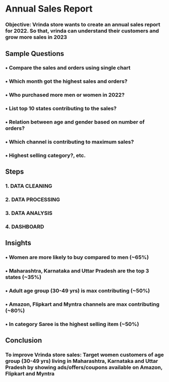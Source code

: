 # Annual Sales Report 

### Objective: Vrinda store wants to create an annual sales report for 2022. So that, vrinda can understand their customers and grow more sales in 2023


## Sample Questions
### • Compare the sales and orders using single chart
### • Which month got the highest sales and orders?
### • Who purchased more men or women in 2022?
### • List top 10 states contributing to the sales?
### • Relation between age and gender based on number of orders?
### • Which channel is contributing to maximum sales?
### • Highest selling category?, etc.


## Steps

### 1. DATA CLEANING
### 2. DATA PROCESSING
### 3. DATA ANALYSIS
### 4. DASHBOARD

## Insights
### • Women are more likely to buy compared to men (~65%)
### • Maharashtra, Karnataka and Uttar Pradesh are the top 3 states (~35%)
### • Adult age group (30-49 yrs) is max contributing (~50%)
### • Amazon, Flipkart and Myntra channels are max contributing (~80%)
### • In category Saree is the highest selling item (~50%)

## Conclusion
### To improve Vrinda store sales: Target women customers of age group (30-49 yrs) living in Maharashtra, Karnataka and Uttar Pradesh by showing ads/offers/coupons available on Amazon, Flipkart and Myntra

